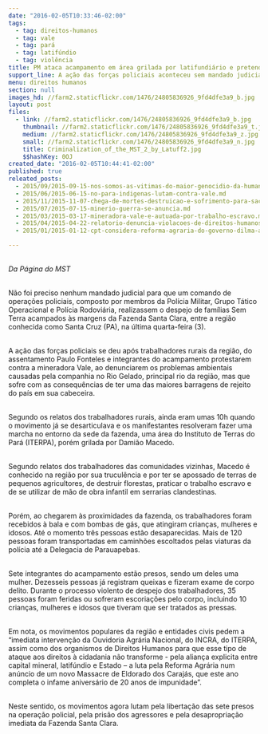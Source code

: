 ```yaml
---
date: "2016-02-05T10:33:46-02:00"
tags:
  - tag: direitos-humanos
  - tag: vale
  - tag: pará
  - tag: latifúndio
  - tag: violência
title: PM ataca acampamento em área grilada por latifundiário e pretendida pela Vale
support_line: A ação das forças policiais aconteceu sem mandado judicial. Os trabalhadores rurais temem um novo Massacre de Eldorado dos Carajás.
menu: direitos humanos
section: null
images_hd: //farm2.staticflickr.com/1476/24805836926_9fd4dfe3a9_b.jpg
layout: post
files:
  - link: //farm2.staticflickr.com/1476/24805836926_9fd4dfe3a9_b.jpg
    thumbnail: //farm2.staticflickr.com/1476/24805836926_9fd4dfe3a9_t.jpg
    medium: //farm2.staticflickr.com/1476/24805836926_9fd4dfe3a9_z.jpg
    small: //farm2.staticflickr.com/1476/24805836926_9fd4dfe3a9_n.jpg
    title: Criminalization_of_the_MST_2_by_Latuff2.jpg
    $$hashKey: 0OJ
created_date: "2016-02-05T10:44:41-02:00"
published: true
releated_posts:
  - 2015/09/2015-09-15-nos-somos-as-vitimas-do-maior-genocidio-da-humanidade-denuncia-militante-indigena.md
  - 2015/06/2015-06-15-no-para-indigenas-lutam-contra-vale.md
  - 2015/11/2015-11-07-chega-de-mortes-destruicao-e-sofrimento-para-saciar-a-voracidade-da-mineracao.md
  - 2015/07/2015-07-15-minerio-guerra-se-anuncia.md
  - 2015/03/2015-03-17-mineradora-vale-e-autuada-por-trabalho-escravo.md
  - 2015/04/2015-04-22-relatorio-denuncia-violacoes-de-direitos-humanos-e-ambientais-pela-vale.md
  - 2015/01/2015-01-12-cpt-considera-reforma-agraria-do-governo-dilma-a-pior-dos-ultimos-20-anos.md

---
```

<p><br />
<em>Da P&aacute;gina do MST</em></p>

<p><br />
N&atilde;o foi preciso nenhum mandado judicial para que um comando de opera&ccedil;&otilde;es policiais, composto por membros da Pol&iacute;cia Militar, Grupo T&aacute;tico Operacional e Pol&iacute;cia Rodovi&aacute;ria, realizassem o despejo de fam&iacute;lias Sem Terra acampados &agrave;s margens da Fazenda Santa Clara, entre a regi&atilde;o conhecida como Santa Cruz (PA), na &uacute;ltima quarta-feira (3).</p>

<p><br />
A a&ccedil;&atilde;o das for&ccedil;as policiais se deu ap&oacute;s trabalhadores rurais da regi&atilde;o, do assentamento Paulo Fonteles e integrantes do acampamento protestarem contra a mineradora Vale, ao denunciarem os problemas ambientais causadas pela companhia no Rio Gelado, principal rio da regi&atilde;o, mas que sofre com as consequ&ecirc;ncias de ter uma das maiores barragens de rejeito do pa&iacute;s em sua cabeceira.</p>

<p><br />
Segundo os relatos dos trabalhadores rurais, ainda eram umas 10h quando o movimento j&aacute; se desarticulava e os manifestantes resolveram fazer uma marcha no entorno da sede da fazenda, uma &aacute;rea do Instituto de Terras do Par&aacute; (ITERPA), por&eacute;m grilada por Dami&atilde;o Macedo.</p>

<p><br />
Segundo relatos dos trabalhadores das comunidades vizinhas, Macedo &eacute; conhecido na regi&atilde;o por sua trucul&ecirc;ncia e por ter se apossado de terras de pequenos agricultores, de destruir florestas, praticar o trabalho escravo e de se utilizar de m&atilde;o de obra infantil em serrarias clandestinas.</p>

<p><br />
Por&eacute;m, ao chegarem &agrave;s proximidades da fazenda, os trabalhadores foram recebidos &agrave; bala e com bombas de g&aacute;s, que atingiram crian&ccedil;as, mulheres e idosos. At&eacute; o momento tr&ecirc;s pessoas est&atilde;o desaparecidas. Mais de 120 pessoas foram transportadas em caminh&otilde;es escoltados pelas viaturas da pol&iacute;cia at&eacute; a Delegacia de Parauapebas.</p>

<p><br />
Sete integrantes do acampamento est&atilde;o presos, sendo um deles uma mulher. Dezesseis pessoas j&aacute; registram queixas e fizeram exame de corpo delito. Durante o processo violento de despejo dos trabalhadores, 35 pessoas foram feridas ou sofreram escoria&ccedil;&otilde;es pelo corpo, incluindo 10 crian&ccedil;as, mulheres e idosos que tiveram que ser tratados as pressas.</p>

<p><br />
Em nota, os movimentos populares da regi&atilde;o e entidades civis pedem a &ldquo;imediata interven&ccedil;&atilde;o da Ouvidoria Agr&aacute;ria Nacional, do INCRA, do ITERPA, assim como dos organismos de Direitos Humanos para que esse tipo de ataque aos direitos &agrave; cidadania n&atilde;o transforme - pela alian&ccedil;a explicita entre capital mineral, latif&uacute;ndio e Estado &ndash; a luta pela Reforma Agr&aacute;ria num an&uacute;ncio de um novo Massacre de Eldorado dos Caraj&aacute;s, que este ano completa o infame anivers&aacute;rio de 20 anos de impunidade&rdquo;.</p>

<p><br />
Neste sentido, os movimentos agora lutam pela liberta&ccedil;&atilde;o das sete presos na opera&ccedil;&atilde;o policial, pela pris&atilde;o dos agressores e pela desapropria&ccedil;&atilde;o imediata da Fazenda Santa Clara.</p>
